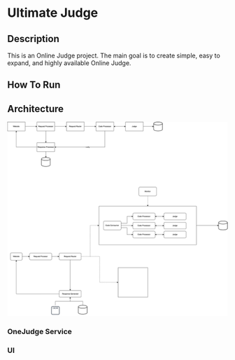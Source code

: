 # Ultimate Judge

## Description

This is an Online Judge project. The main goal is to create simple, easy to expand, and highly available Online Judge.

## How To Run

## Architecture

![](./doc/img/architecture.png)

### OneJudge Service

### UI







